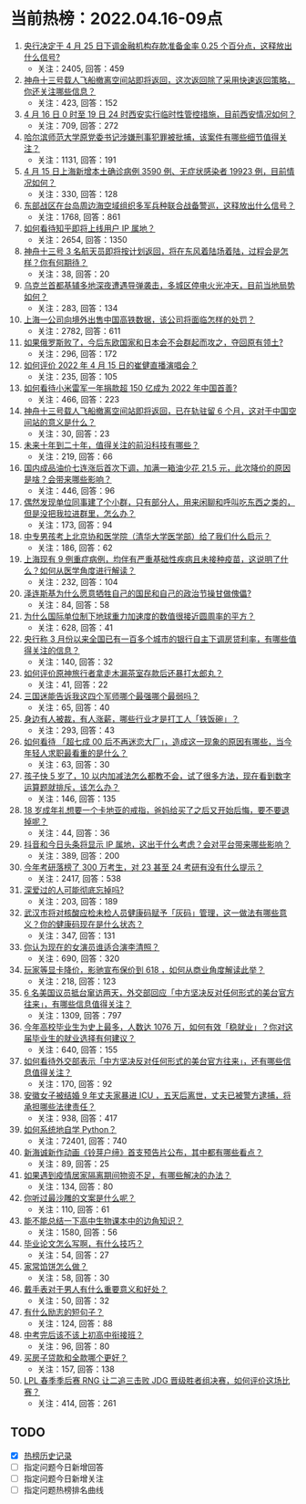 # 当前热榜：2022.04.16-09点
1. [央行决定于 4 月 25 日下调金融机构存款准备金率 0.25 个百分点，这释放出什么信号?](https://www.zhihu.com/question/528137359)
    * 关注：2405, 回答：459
2. [神舟十三号载人飞船撤离空间站即将返回，这次返回除了采用快速返回策略，你还关注哪些信息？](https://www.zhihu.com/question/528030527)
    * 关注：423, 回答：152
3. [4 月 16 日 0 时至 19 日 24 时西安实行临时性管控措施，目前西安情况如何？](https://www.zhihu.com/question/528172054)
    * 关注：709, 回答：272
4. [哈尔滨师范大学原党委书记涉嫌刑事犯罪被批捕，该案件有哪些细节值得关注？](https://www.zhihu.com/question/528063364)
    * 关注：1131, 回答：191
5. [4 月 15 日上海新增本土确诊病例 3590 例、无症状感染者 19923 例，目前情况如何？](https://www.zhihu.com/question/528229041)
    * 关注：330, 回答：128
6. [东部战区在台岛周边海空域组织多军兵种联合战备警巡，这释放出什么信号？](https://www.zhihu.com/question/528083246)
    * 关注：1768, 回答：861
7. [如何看待知乎即将上线用户 IP 属地？](https://www.zhihu.com/question/528141053)
    * 关注：2654, 回答：1350
8. [神舟十三号 3 名航天员即将按计划返回，将在东风着陆场着陆，过程会是怎样？你有何期待？](https://www.zhihu.com/question/528114482)
    * 关注：38, 回答：20
9. [乌克兰首都基辅多地深夜遭遇导弹袭击，多城区停电火光冲天，目前当地局势如何？](https://www.zhihu.com/question/528096420)
    * 关注：283, 回答：134
10. [上海一公司向境外出售中国高铁数据，该公司将面临怎样的处罚？](https://www.zhihu.com/question/527949526)
    * 关注：2782, 回答：611
11. [如果俄罗斯败了，今后东欧国家和日本会不会群起而攻之，夺回原有领土?](https://www.zhihu.com/question/527283894)
    * 关注：296, 回答：172
12. [如何评价 2022 年 4 月 15 日的崔健直播演唱会？](https://www.zhihu.com/question/528151619)
    * 关注：235, 回答：105
13. [如何看待小米雷军一年捐款超 150 亿成为 2022 年中国首善?](https://www.zhihu.com/question/528034351)
    * 关注：466, 回答：223
14. [神舟十三号载人飞船撤离空间站即将返回，已在轨驻留 6 个月，这对于中国空间站的意义是什么？](https://www.zhihu.com/question/527506602)
    * 关注：30, 回答：23
15. [未来十年到二十年，值得关注的前沿科技有哪些？](https://www.zhihu.com/question/525369281)
    * 关注：219, 回答：66
16. [国内成品油价七连涨后首次下调，加满一箱油少花 21.5 元，此次降价的原因是啥？会带来哪些影响？](https://www.zhihu.com/question/528123868)
    * 关注：446, 回答：96
17. [偶然发现单位同事建了个小群，只有部分人，用来闲聊和呼叫吃东西之类的，但是没把我拉进群里，怎么办？](https://www.zhihu.com/question/527232138)
    * 关注：173, 回答：94
18. [中专男孩考上北京协和医学院（清华大学医学部）给了我们什么启示？](https://www.zhihu.com/question/527964824)
    * 关注：186, 回答：62
19. [上海现有 9 例重症病例，均伴有严重基础性疾病且未接种疫苗，这说明了什么？如何从医学角度进行解读？](https://www.zhihu.com/question/528122218)
    * 关注：232, 回答：104
20. [泽连斯基为什么愿意牺牲自己的国民和自己的政治节操甘做傀儡?](https://www.zhihu.com/question/527068137)
    * 关注：84, 回答：58
21. [为什么国际单位制下地球重力加速度的数值很接近圆周率的平方？](https://www.zhihu.com/question/21230794)
    * 关注：628, 回答：41
22. [央行称 3 月份以来全国已有一百多个城市的银行自主下调房贷利率，有哪些值得关注的信息？](https://www.zhihu.com/question/527939094)
    * 关注：140, 回答：32
23. [如何评价原神旅行者拿走木漏茶室存款后还暴打太郎丸？](https://www.zhihu.com/question/527940198)
    * 关注：41, 回答：22
24. [三国迷能告诉我这四个军师哪个最强哪个最弱吗？](https://www.zhihu.com/question/526559212)
    * 关注：65, 回答：40
25. [身边有人被裁，有人涨薪，哪些行业才是打工人「铁饭碗」？](https://www.zhihu.com/question/527848926)
    * 关注：293, 回答：43
26. [如何看待 「超七成 00 后不再迷恋大厂」，造成这一现象的原因有哪些，当今年轻人求职最看重的是什么？](https://www.zhihu.com/question/528118349)
    * 关注：63, 回答：30
27. [孩子快 5 岁了，10 以内加减法怎么都教不会，试了很多方法，现在看到数字运算题就排斥，该怎么办？](https://www.zhihu.com/question/520426588)
    * 关注：146, 回答：135
28. [18 岁成年礼想要一个卡地亚的戒指，爸妈给买了之后又开始后悔，要不要退掉呢？](https://www.zhihu.com/question/522509924)
    * 关注：44, 回答：36
29. [抖音和今日头条将显示 IP 属地，这出于什么考虑？会对平台带来哪些影响？](https://www.zhihu.com/question/528090210)
    * 关注：389, 回答：200
30. [今年考研落榜了 300 万考生，对 23 甚至 24 考研有没有什么提示？](https://www.zhihu.com/question/521715966)
    * 关注：2417, 回答：538
31. [深爱过的人可能彻底忘掉吗?](https://www.zhihu.com/question/526168553)
    * 关注：203, 回答：189
32. [武汉市将对核酸应检未检人员健康码赋予「灰码」管理，这一做法有哪些意义？你的健康码现在是什么状态？](https://www.zhihu.com/question/528128741)
    * 关注：347, 回答：131
33. [你认为现在的女演员谁适合演李清照？](https://www.zhihu.com/question/265265478)
    * 关注：690, 回答：320
34. [玩家等显卡降价，影驰宣布保价到 618 ，如何从商业角度解读此举？](https://www.zhihu.com/question/527940925)
    * 关注：218, 回答：123
35. [6 名美国议员抵台窜访两天，外交部回应「中方坚决反对任何形式的美台官方往来」，有哪些信息值得关注？](https://www.zhihu.com/question/528034256)
    * 关注：1309, 回答：797
36. [今年高校毕业生为史上最多，人数达 1076 万，如何有效「稳就业」？你对这届毕业生的就业选择有何建议？](https://www.zhihu.com/question/528049628)
    * 关注：640, 回答：155
37. [如何看待外交部表示「中方坚决反对任何形式的美台官方往来」，还有哪些信息值得关注？](https://www.zhihu.com/question/528113212)
    * 关注：170, 回答：92
38. [安徽女子被结婚 9 年丈夫家暴进 ICU ，五天后离世，丈夫已被警方逮捕，将承担哪些法律责任？](https://www.zhihu.com/question/527978910)
    * 关注：938, 回答：417
39. [如何系统地自学 Python？](https://www.zhihu.com/question/29138020)
    * 关注：72401, 回答：740
40. [新海诚新作动画《铃芽户缔》首支预告片公布，其中都有哪些看点？](https://www.zhihu.com/question/527225348)
    * 关注：89, 回答：25
41. [如果遇到疫情居家隔离期间物资不足，有哪些解决的办法？](https://www.zhihu.com/question/528087783)
    * 关注：134, 回答：80
42. [你听过最沙雕的文案是什么呢？](https://www.zhihu.com/question/516857687)
    * 关注：110, 回答：61
43. [能不能总结一下高中生物课本中的边角知识？](https://www.zhihu.com/question/379424271)
    * 关注：1580, 回答：56
44. [毕业论文怎么写啊，有什么技巧？](https://www.zhihu.com/question/527661233)
    * 关注：54, 回答：27
45. [家常馅饼怎么做？](https://www.zhihu.com/question/446389506)
    * 关注：58, 回答：30
46. [戴手表对于男人有什么重要意义和好处？](https://www.zhihu.com/question/523871140)
    * 关注：50, 回答：32
47. [有什么励志的短句子？](https://www.zhihu.com/question/515178610)
    * 关注：124, 回答：88
48. [中考完后该不该上初高中衔接班？](https://www.zhihu.com/question/528127956)
    * 关注：96, 回答：80
49. [买房子贷款和全款哪个更好？](https://www.zhihu.com/question/525950241)
    * 关注：157, 回答：138
50. [LPL 春季季后赛 RNG 让二追三击败 JDG 晋级胜者组决赛，如何评价这场比赛？](https://www.zhihu.com/question/527709925)
    * 关注：414, 回答：261
## TODO
* [x] [热榜历史记录](hot_history/AllHot.md)
* [ ] 指定问题今日新增回答
* [ ] 指定问题今日新增关注
* [ ] 指定问题热榜排名曲线
